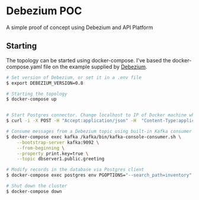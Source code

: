 # Debezium POC

A simple proof of concept using Debezium and API Platform

## Starting

The topology can be started using docker-compose.
I've based the docker-compose.yaml file on the example supplied by [Debezium](https://github.com/debezium/debezium-examples/blob/master/tutorial/docker-compose-postgres.yaml).

```bash
# Set version of Debezium, or set it in a .env file
$ export DEBEZIUM_VERSION=0.8

# Starting the topology
$ docker-compose up


# Start Postgres connector. Change localhost to IP of Docker machine when using that
$ curl -i -X POST -H "Accept:application/json" -H  "Content-Type:application/json" http://localhost:8083/connectors/ -d @register-postgres.json

# Consume messages from a Debezium topic using built-in Kafka consumer
$ docker-compose exec kafka /kafka/bin/kafka-console-consumer.sh \
    --bootstrap-server kafka:9092 \
    --from-beginning \
    --property print.key=true \
    --topic dbserver1.public.greeting

# Modify records in the database via Postgres client
$ docker-compose exec postgres env PGOPTIONS="--search_path=inventory" bash -c 'psql -U $POSTGRES_USER postgres'

# Shut down the cluster
$ docker-compose down
```
